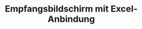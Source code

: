 ---
layout: article
title: Empfangsbildschirm mit Excel-Anbindung
description: 
  - Bei dieser Vorlage handelt es sich um einen weiteren Willkommensbildschirm für den Empfangsbereich oder die Lobby. Hierfür werden die Termine über eine Excel-Datei gepflegt.
lang: de
weight: 290
isDraft: false
ref: Reception-Screen-Excel
category:
  - Administration
  - Empfang
  - Misc
image: Empfangsbildschirm-Excel.png
image_thumbnail: Empfangsbildschirm-Excel_thumbnail.png
download: Empfangsbildschirm-Excel.pbmx
overview_description:
overview_benefits:
overview_data_sources:
---